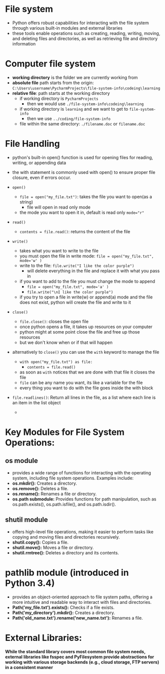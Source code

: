 # File system
- Python offers robust capabilities for interacting with the file system through various built-in modules and external libraries
- these tools enable operations such as creating, reading, writing, moving, and deleting files and directories, as well as retrieving file and directory information

# Computer file system
- **working directory** is the folder we are currently working from
- **absolute file** path starts from the origin:  `C:\Users\username\PycharmProjects\file-system-info\codeing\learning`
- **relative file**: path starts at the working directory
    - if working directory is `PycharmProjects`
        - then we would use `./file-system-info\codeing\learning`
    - if working directory is `learning` and we want to get to `file-system-info`
        - then we use `../coding/file-system-info`
    - file within the same directory: `./filename.doc` or `filename.doc`

# File Handling
- python's built-in open() function is used for opening files for reading, writing, or appending data
- the with statement is commonly used with open() to ensure proper file closure, even if errors occur.
- `open()`
    - `file = open("my_file.txt")`: takes the file you want to open(as a string)
        - file will open in read only mode
    - the mode you want to open it in, default is read only `mode="r"`
- `read()`
    - `contents = file.read()`: returns the content of the file
- `write()`
    - takes what you want to write to the file
    - you must open the file in write mode: `file = open("my_file.txt", mode='w' )`
    - write to the file: `file.write("I like the color purple")`
        - will delete everything in the file and replace it with what you pass in
    - if you want to add to the file you must change the mode to append
        - `file = open("my_file.txt", mode='a' )`
        - `file.write("\nI like the color purple")`
    - if you try to open a file in write(w) or append(a)  mode and the file does not exist, python will create the file and write to it
- `close()`
    - `file.close()`: closes the open file
    - once python opens a file, it takes up resources on your computer
    - python might at some point close the file and free up those resources
    - but we don't know when or if that will happen
- alternatively to `close()` you can use the `with` keyword to manage the file
    - `with open("my_file.txt") as file:`
        - `contents = file.read()`
    - as soon as `with` notices that we are done with that file it closes the file
    - `file` can be any name you want, its like a variable for the file
    - every thing you want to do with the file goes inside the with block
- `file.readlines()`: Return all lines in the file, as a list where each line is an item in the list object

    - 


# Key Modules for File System Operations:
## os module
- provides a wide range of functions for interacting with the operating system, including file system operations. Examples include:
- **os.mkdir():** Creates a directory.
- **os.remove():** Deletes a file.
- **os.rename():** Renames a file or directory.
- **os.path submodule:** Provides functions for path manipulation, such as os.path.exists(), os.path.isfile(), and os.path.isdir().

## shutil module
- offers high-level file operations, making it easier to perform tasks like copying and moving files and directories recursively.
- **shutil.copy():** Copies a file.
- **shutil.move():** Moves a file or directory.
- **shutil.rmtree():** Deletes a directory and its contents.

# pathlib module (introduced in Python 3.4)
- provides an object-oriented approach to file system paths, offering a more intuitive and readable way to interact with files and directories.
- **Path('my_file.txt').exists():** Checks if a file exists.
- **Path('my_directory').mkdir():** Creates a directory.
- **Path('old_name.txt').rename('new_name.txt'):** Renames a file.


# External Libraries:
**While the standard library covers most common file system needs, external libraries like fsspec and PyFilesystem provide abstractions for working with various storage backends (e.g., cloud storage, FTP servers) in a consistent manner**